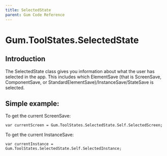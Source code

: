 ```yaml
---
title: SelectedState
parent: Gum Code Reference
---
```


# Gum.ToolStates.SelectedState

## Introduction

The SelectedState class gives you information about what the user has selected in the app. This includes which ElementSave \(that is ScreenSave, ComponentSave, or StandardElementSave\)/InstanceSave/StateSave is selected.

## Simple example:

To get the current ScreenSave:

```text
var currentScreen = Gum.ToolStates.SelectedState.Self.SelectedScreen;
```

To get the current InstanceSave:

```text
var currentInstance = Gum.ToolStates.SelectedState.Self.SelectedInstance;
```

